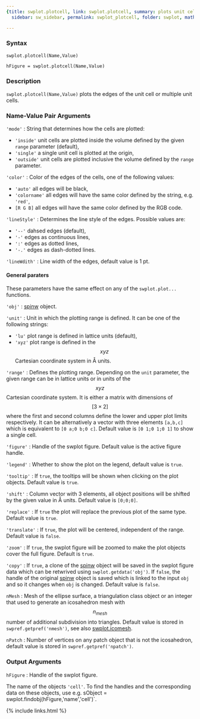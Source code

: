 ```yaml
---
{title: swplot.plotcell, link: swplot.plotcell, summary: plots unit cell, keywords: sample,
  sidebar: sw_sidebar, permalink: swplot_plotcell, folder: swplot, mathjax: true}

---
```

  
### Syntax
  
`swplot.plotcell(Name,Value)`
  
`hFigure = swplot.plotcell(Name,Value)`
 
### Description
  
`swplot.plotcell(Name,Value)` plots the edges of the unit cell or
multiple unit cells.
  
### Name-Value Pair Arguments
  
`'mode'`
: String that determines how the cells are plotted:
  * `'inside'`    unit cells are plotted inside the volume defined by the
                  given `range` parameter (default),
  * `'single'`    a single unit cell is plotted at the origin,
  * `'outside'`   unit cells are plotted inclusive the volume defined
                  by the `range` parameter.
  
`'color'`
: Color of the edges of the cells, one of the following values:
  * `'auto'`      all edges will be black,
  * `'colorname'` all edges will have the same color defined by the
                  string, e.g. `'red'`,
  * `[R G B]`     all edges will have the same color defined by the RGB
                  code.
  
`'lineStyle'`
: Determines the line style of the edges. Possible values are:
  * `'--'`        dahsed edges (default),
  * `'-'`         edges as continuous lines,
  * `':'`         edges as dotted lines,
  * `'-.'`        edges as dash-dotted lines.
  
`'lineWdith'`
: Line width of the edges, default value is 1 pt.
  
#### General paraters
 
These parameters have the same effect on any of the `swplot.plot...`
functions.
 
`'obj'`
: [spinw](spinw) object.
  
`'unit'`
: Unit in which the plotting range is defined. It can be one of the
  following strings:
  * `'lu'`        plot range is defined in lattice units (default),
  * `'xyz'`       plot range is defined in the $$xyz$$ Cartesian coordinate
                  system in Å units.
 
`'range'`
: Defines the plotting range. Depending on the `unit` parameter, the
  given range can be in lattice units or in units of the $$xyz$$ Cartesian
  coordinate system. It is either a matrix with dimensions of $$[3\times
  2]$$ where the first and second columns define the lower and upper plot
  limits respectively. It can be alternatively a vector with three
  elements `[a,b,c]` which is equivalent to `[0 a;0 b;0 c]`. Default
  value is `[0 1;0 1;0 1]` to show a single cell.
  
`'figure'`
: Handle of the swplot figure. Default value is the active figure handle.
  
`'legend'`
: Whether to show the plot on the legend, default value is `true`.
 
`'tooltip'`
: If `true`, the tooltips will be shown when clicking on the plot
  objects. Default value is `true`.
  
`'shift'`
: Column vector with 3 elements, all object positions will be
  shifted by the given value in Å units. Default value is
  `[0;0;0]`.
  
`'replace'`
: If `true` the plot will replace the previous plot of the same type.
  Default value is `true`.
  
`'translate'`
: If `true`, the plot will be centered, independent of the range. Default
  value is `false`.
  
`'zoom'`
: If `true`, the swplot figure will be zoomed to make the plot objects
  cover the full figure. Default is `true`.
  
`'copy'`
: If `true`, a clone of the [spinw](spinw) object will be saved in the
  swplot figure data which can be retwrived using
  `swplot.getdata('obj')`. If `false`, the handle of the original [spinw](spinw)
  object is saved which is linked to the input `obj` and so it changes
  when `obj` is changed. Default value is `false`.
  
`nMesh`
: Mesh of the ellipse surface, a triangulation class object or an
  integer that used to generate an icosahedron mesh with $$n_{mesh}$$
  number of additional subdivision into triangles. Default value is
  stored in `swpref.getpref('nmesh')`, see also [swplot.icomesh](swplot_icomesh).
  
`nPatch`
: Number of vertices on any patch object that is not the icosahedron,
  default value is stored in `swpref.getpref('npatch')`.
 
### Output Arguments
  
`hFigure`
: Handle of the swplot figure.
 
The name of the objects `'cell'`.
To find the handles and the corresponding data on these objects, use e.g.
sObject = swplot.findobj(hFigure,'name','cell')`.
 

{% include links.html %}
